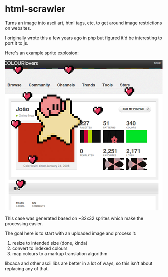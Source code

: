 html-scrawler
=============

Turns an image into ascii art, html tags, etc, to get around image restrictions on websites.

I originally wrote this a few years ago in php but figured it'd be interesting to port it to js.

Here's an example sprite explosion:

![Example sprite explosion](https://raw.githubusercontent.com/starstuffharvestingstarlight/html-scrawler/master/doc/example_1.png)

This case was generated based on ~32x32 sprites which make the processing easier. 

The goal here is to start with an uploaded image and process it:
1. resize to intended size (done, kinda)
2. convert to indexed colours
3. map colours to a markup translation algorithm

libcaca and other ascii libs are better in a lot of ways, so this isn't about replacing any of that.
